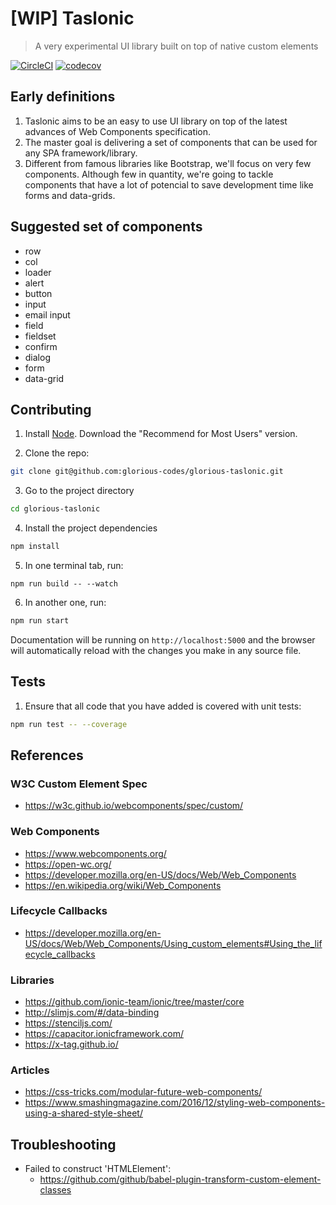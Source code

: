 # [WIP] Taslonic
> A very experimental UI library built on top of native custom elements

[![CircleCI](https://circleci.com/gh/glorious-codes/glorious-taslonic.svg?style=svg)](https://circleci.com/gh/glorious-codes/glorious-taslonic)
[![codecov](https://codecov.io/gh/glorious-codes/glorious-taslonic/branch/master/graph/badge.svg)](https://codecov.io/gh/glorious-codes/glorious-taslonic)

## Early definitions

1. Taslonic aims to be an easy to use UI library on top of the latest advances of Web Components specification.
2. The master goal is delivering a set of components that can be used for any SPA framework/library.
3. Different from famous libraries like Bootstrap, we'll focus on very few components. Although few in quantity, we're going to tackle components that have a lot of potencial to save development time like forms and data-grids.

## Suggested set of components

- row
- col
- loader
- alert
- button
- input
- email input
- field
- fieldset
- confirm
- dialog
- form
- data-grid

## Contributing

1. Install [Node](https://nodejs.org/en/). Download the "Recommend for Most Users" version.

2. Clone the repo:
``` bash
git clone git@github.com:glorious-codes/glorious-taslonic.git
```

3. Go to the project directory
``` bash
cd glorious-taslonic
```

4. Install the project dependencies
``` bash
npm install
```

5. In one terminal tab, run:
```
npm run build -- --watch
```

6. In another one, run:
``` bash
npm run start
```

Documentation will be running on `http://localhost:5000` and the browser will automatically reload with the changes you make in any source file.

## Tests

1. Ensure that all code that you have added is covered with unit tests:
``` bash
npm run test -- --coverage
```

## References

### W3C Custom Element Spec
- https://w3c.github.io/webcomponents/spec/custom/

### Web Components
- https://www.webcomponents.org/
- https://open-wc.org/
- https://developer.mozilla.org/en-US/docs/Web/Web_Components
- https://en.wikipedia.org/wiki/Web_Components

### Lifecycle Callbacks
- https://developer.mozilla.org/en-US/docs/Web/Web_Components/Using_custom_elements#Using_the_lifecycle_callbacks

### Libraries
- https://github.com/ionic-team/ionic/tree/master/core
- http://slimjs.com/#/data-binding
- https://stenciljs.com/
- https://capacitor.ionicframework.com/
- https://x-tag.github.io/

### Articles
- https://css-tricks.com/modular-future-web-components/
- https://www.smashingmagazine.com/2016/12/styling-web-components-using-a-shared-style-sheet/

## Troubleshooting

- Failed to construct 'HTMLElement':
  - https://github.com/github/babel-plugin-transform-custom-element-classes
